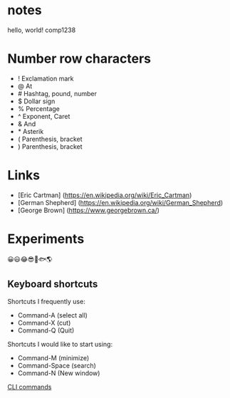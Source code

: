 # notes
hello, world!
comp1238

# Number row characters
* ! Exclamation mark
* @ At
* \# Hashtag, pound, number
* $ Dollar sign
* % Percentage
* ^ Exponent, Caret
* & And
* \* Asterik
* ( Parenthesis, bracket
* ) Parenthesis, bracket

# Links
* [Eric Cartman] (https://en.wikipedia.org/wiki/Eric_Cartman)
* [German Shepherd] (https://en.wikipedia.org/wiki/German_Shepherd)
* [George Brown] (https://www.georgebrown.ca/)

# Experiments
😀😃😂😎🙌🐟🌎

## Keyboard shortcuts
Shortcuts I frequently use: 
- Command-A (select all)
- Command-X (cut)
- Command-Q (Quit)

Shortcuts I would like to start using: 
- Command-M (minimize)
- Command-Space (search)
- Command-N (New window)

[CLI commands](docs/cli.md)